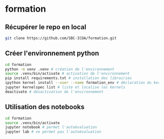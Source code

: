 # formation

## Récupérer le repo en local

````bash
git clone https://github.com/SBC-ICOA/formation.git
````

## Créer l'environnement python

````bash
cd formation
python -m venv .venv # création de l'environnement
source .venv/bin/activate # activation de l'environnement
pip install requirements.txt # installation des librairies
ipython kernel install --user --name formation_env # déclaration du kernel pour jupyter
jupyter kernelspec list # liste et localise les kernels
deactivate # désactivation de l'environnement
````

## Utilisation des notebooks

````bash
cd formation
source .venv/bin/activate
jupyter notebook # permet l'autoévaluation
jupyter lab # ne permet pas l'autoévaluation
````
